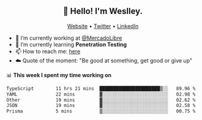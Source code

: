 <h2 align="center">👋 Hello! I'm Weslley.</h2>
<p align="center">
  <a href="http://weslleyneri.com.br">Website</a> •
  <a href="https://twitter.com/Weslley_Neri">Twitter</a> •
  <a href="https://www.linkedin.com/in/weslley-neri-3658908b">LinkedIn</a>
</p>


- 🔭 I’m currently working at [@MercadoLibre](https://github.com/mercadolibre)
- 🌱 I’m currently learning **Penetration Testing**
- 📫 How to reach me: [here](mailto:weslley39@gmail.com)
- ☁️ Quote of the moment: "Be good at something, get good or give up"

📊 **This week I spent my time working on**
<!--START_SECTION:waka-->

```txt
TypeScript        11 hrs 21 mins  ██████████████████████▒░░   89.96 %
YAML              22 mins         ▓░░░░░░░░░░░░░░░░░░░░░░░░   02.98 %
Other             19 mins         ▓░░░░░░░░░░░░░░░░░░░░░░░░   02.62 %
JSON              19 mins         ▓░░░░░░░░░░░░░░░░░░░░░░░░   02.58 %
Prisma            5 mins          ▒░░░░░░░░░░░░░░░░░░░░░░░░   00.75 %
```

<!--END_SECTION:waka-->

<!-- Inspired by https://github.com/gruselhaus/gruselhaus -->